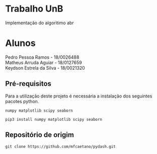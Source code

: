 # Trabalho UnB
Implementação do algoritimo abr
# Alunos
Pedro Pessoa Ramos - 18/0026488 </br> Matheus Arruda Aguiar - 18/0127659 </br> Keydson Estrela da Silva - 18/0021320

## Pré-requisitos

Para a utilização deste projeto é necessária a instalação dos seguintes pacotes python.

```
numpy matplotlib scipy seaborn
```

```
pip3 install numpy matplotlib scipy seaborn
```
## Repositório de origim

```
git clone https://github.com/mfcaetano/pydash.git
```
